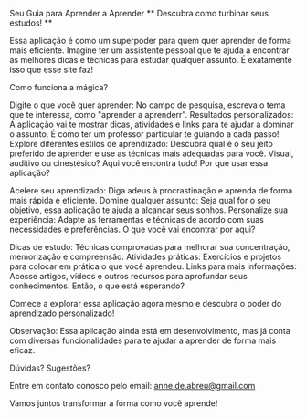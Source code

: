 Seu Guia para Aprender a Aprender
** Descubra como turbinar seus estudos! **

Essa aplicação é como um superpoder para quem quer aprender de forma mais eficiente.  Imagine ter um assistente pessoal que te ajuda a encontrar as melhores dicas e técnicas para estudar qualquer assunto. É exatamente isso que esse site faz!

Como funciona a mágica?

Digite o que você quer aprender: No campo de pesquisa, escreva o tema que te interessa, como "aprender a aprenderr".
Resultados personalizados: A aplicação vai te mostrar dicas, atividades e links para te ajudar a dominar o assunto. É como ter um professor particular te guiando a cada passo!
Explore diferentes estilos de aprendizado: Descubra qual é o seu jeito preferido de aprender e use as técnicas mais adequadas para você. Visual, auditivo ou cinestésico? Aqui você encontra tudo!
Por que usar essa aplicação?

Acelere seu aprendizado: Diga adeus à procrastinação e aprenda de forma mais rápida e eficiente.
Domine qualquer assunto: Seja qual for o seu objetivo, essa aplicação te ajuda a alcançar seus sonhos.
Personalize sua experiência: Adapte as ferramentas e técnicas de acordo com suas necessidades e preferências.
O que você vai encontrar por aqui?

Dicas de estudo: Técnicas comprovadas para melhorar sua concentração, memorização e compreensão.
Atividades práticas: Exercícios e projetos para colocar em prática o que você aprendeu.
Links para mais informações: Acesse artigos, vídeos e outros recursos para aprofundar seus conhecimentos.
Então, o que está esperando?

Comece a explorar essa aplicação agora mesmo e descubra o poder do aprendizado personalizado!

Observação: Essa aplicação ainda está em desenvolvimento, mas já conta com diversas funcionalidades para te ajudar a aprender de forma mais eficaz.

Dúvidas? Sugestões?

Entre em contato conosco pelo email: anne.de.abreu@gmail.com

Vamos juntos transformar a forma como você aprende!
